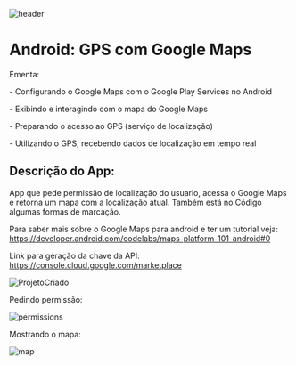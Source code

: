 ![header](https://github.com/BrunoOmoreshi/samsung_ocean_gps_gmaps/blob/main/header.png)

# Android: GPS com Google Maps

Ementa:

\- Configurando o Google Maps com o Google Play Services no Android

\- Exibindo e interagindo com o mapa do Google Maps

\- Preparando o acesso ao GPS (serviço de localização)

\- Utilizando o GPS, recebendo dados de localização em tempo real

## Descrição do App:

App que pede permissão de localização do usuario, acessa o Google Maps e retorna um mapa com a localização atual. Também está no Código algumas formas de marcação.

Para saber mais sobre o Google Maps para android e ter um tutorial veja:  https://developer.android.com/codelabs/maps-platform-101-android#0



Link para geração da chave da API: https://console.cloud.google.com/marketplace

![ProjetoCriado](https://github.com/BrunoOmoreshi/samsung_ocean_gps_gmaps/blob/main/ProjetoCriado.png)

Pedindo permissão:

![permissions](https://github.com/BrunoOmoreshi/samsung_ocean_gps_gmaps/blob/main/permissions.png)

Mostrando o mapa:

![map](https://github.com/BrunoOmoreshi/samsung_ocean_gps_gmaps/blob/main/map.png)
